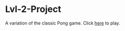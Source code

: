 # Lvl-2-Project
A variation of the classic Pong game.
Click <a href=’https://github.com/TheSimpleMango/Lvl-2-Project/blob/master/Lvl2%20Project.jar’>here</a> to play.

